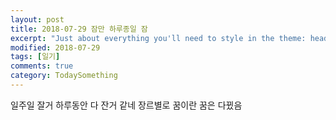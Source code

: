 ```yaml
---
layout: post
title: 2018-07-29 잠만 하루종일 잠
excerpt: "Just about everything you'll need to style in the theme: headings, paragraphs, blockquotes, tables, code blocks, and more."
modified: 2018-07-29
tags: [일기]
comments: true
category: TodaySomething
---
```


일주일 잘거 하루동안 다 잔거 같네 장르별로 꿈이란 꿈은 다뀠음